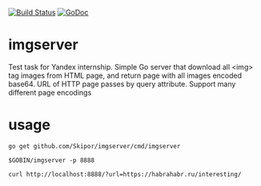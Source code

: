 [![Build Status](https://travis-ci.org/Skipor/imgserver.svg?branch=master)](https://travis-ci.org/Skipor/imgserver) [![GoDoc](https://godoc.org/github.com/Skipor/imgserver?status.png)](https://godoc.org/github.com/Skipor/imgserver) 
# imgserver
Test task for Yandex internship. 
Simple Go server that download all &lt;img> tag images from HTML page, and return page with all images encoded base64. URL of HTTP page passes by query attribute.
Support many different page encodings
# usage
`go get github.com/Skipor/imgserver/cmd/imgserver`

`$GOBIN/imgserver -p 8888`

`curl http://localhost:8888/?url=https://habrahabr.ru/interesting/`

